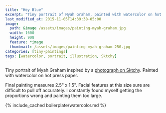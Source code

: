 ```yaml
---
title: "Hey Blue"
excerpt: "Tiny portrait of Myah Graham, painted with watercolor on hot press paper."
last_modified_at: 2015-11-05T14:39:38-05:00
image: 
  path: &image /assets/images/painting-myah-graham.jpg
  width: 1600
  height: 908
  feature: *image
  thumbnail: /assets/images/painting-myah-graham-250.jpg
categories: [tiny-paintings]
tags: [watercolor, portrait, illustration, Sktchy]
---
```


Tiny portrait of Myah Graham inspired by a [photograph on Sktchy](https://sktchy.com/gAj7DH). Painted with watercolor on hot press paper. 

Final painting measures 2.5\" x 1.5\". Facial features at this size sure are difficult to pull off accurately. I constantly found myself getting the proportions wrong and painting them too large.

{% include_cached boilerplate/watercolor.md %}
